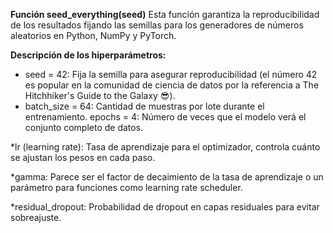 


**Función seed_everything(seed)**
Esta función garantiza la reproducibilidad de los resultados fijando las semillas para los generadores de números aleatorios en Python, NumPy y PyTorch.

**Descripción de los hiperparámetros:**

* seed = 42: Fija la semilla para asegurar reproducibilidad (el número 42 es popular en la comunidad de ciencia de datos por la referencia a The Hitchhiker's Guide to the Galaxy 😎).
* batch_size = 64: Cantidad de muestras por lote durante el entrenamiento.
epochs = 4: Número de veces que el modelo verá el conjunto completo de datos.

*lr (learning rate): Tasa de aprendizaje para el optimizador, controla cuánto se ajustan los pesos en cada paso.

*gamma: Parece ser el factor de decaimiento de la tasa de aprendizaje o un parámetro para funciones como learning rate scheduler.

*residual_dropout: Probabilidad de dropout en capas residuales para evitar sobreajuste.
